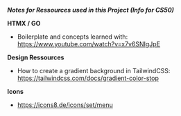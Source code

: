 ***Notes for Ressources used in this Project (Info for CS50)***

**HTMX / GO** 
- Boilerplate and concepts learned with: https://www.youtube.com/watch?v=x7v6SNIgJpE


**Design Ressources**
 - How to create a gradient background in TailwindCSS: https://tailwindcss.com/docs/gradient-color-stop


**Icons**
 - https://icons8.de/icons/set/menu
